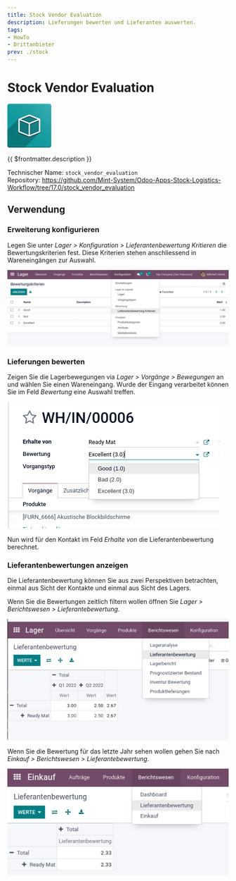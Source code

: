 ```yaml
---
title: Stock Vendor Evaluation
description: Lieferungen bewerten und Lieferanten auswerten.
tags:
- HowTo
- Drittanbieter
prev: ./stock
---
```

# Stock Vendor Evaluation
![icon_oms_box](attachments/icon_oms_box.png)

{{ $frontmatter.description }}

Technischer Name: `stock_vendor_evaluation`\
Repository: <https://github.com/Mint-System/Odoo-Apps-Stock-Logistics-Workflow/tree/17.0/stock_vendor_evaluation>

## Verwendung

### Erweiterung konfigurieren

Legen Sie unter *Lager > Konfiguration > Lieferantenbewertung Kritieren* die Bewertungskriterien fest. Diese Kriterien stehen anschliessend in Wareneingängen zur Auswahl.

![](attachments/Stock%20Vendor%20Evaluation%20Bewertungskriterien.png)

### Lieferungen bewerten

Zeigen Sie die Lagerbewegungen via *Lager > Vorgänge > Bewegungen* an und wählen Sie einen Wareneingang. Wurde der Eingang verarbeitet können Sie im Feld *Bewertung* eine Auswahl treffen.

![](attachments/Stock%20Vendor%20Evaluation%20Bewertung.png)

Nun wird für den Kontakt im Feld *Erhalte von* die Lieferantenbewertung berechnet.

### Lieferantenbewertungen anzeigen

Die Lieferantenbewertung können Sie aus zwei Perspektiven betrachten, einmal aus Sicht der Kontakte und einmal aus Sicht des Lagers.

Wenn Sie die Bewertungen zeitlich filtern wollen öffnen Sie *Lager > Berichtswesen > Lieferantebewertung*.

![](attachments/Stock%20Vendor%20Evaluation%20Lager%20Bericht.png)

Wenn Sie die Bewertung für das letzte Jahr sehen wollen gehen Sie nach *Einkauf > Berichtswesen > Lieferantebewertung*.

![](attachments/Stock%20Vendor%20Evaluation%20Einkauf%20Bericht.png)